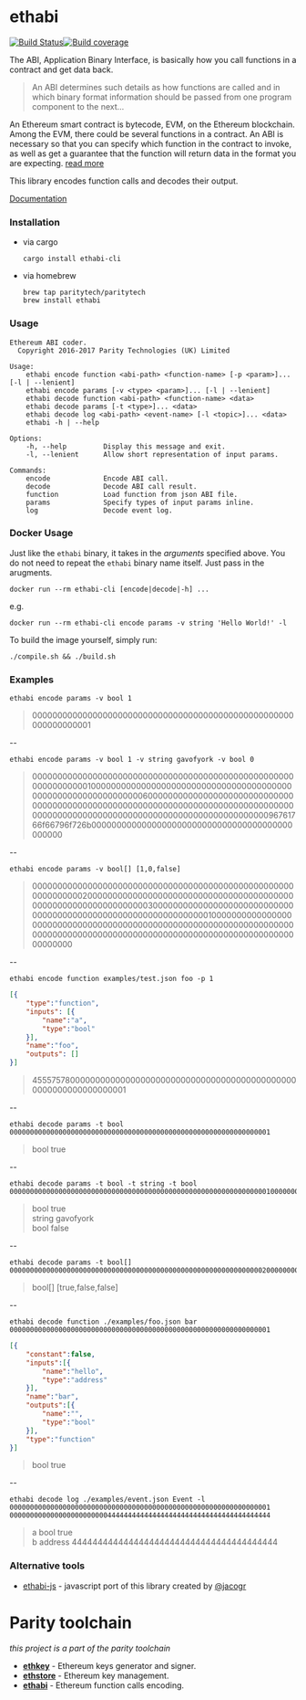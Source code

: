 # ethabi

[![Build Status][travis-image]][travis-url][![Build coverage][coveralls-image]][coveralls-url]

[travis-image]: https://travis-ci.org/paritytech/ethabi.svg?branch=master
[travis-url]: https://travis-ci.org/paritytech/ethabi
[coveralls-image]: https://coveralls.io/repos/github/paritytech/ethabi/badge.svg?branch=master
[coveralls-url]: http://coveralls.io/github/paritytech/ethabi?branch=master

The ABI, Application Binary Interface, is basically how you call functions in a contract and get data back.

> An ABI determines such details as how functions are called and in which binary format information should be passed from one program component to the next...

An Ethereum smart contract is bytecode, EVM, on the Ethereum blockchain. Among the EVM, there could be several functions in a contract. An ABI is necessary so that you can specify which function in the contract to invoke, as well as get a guarantee that the function will return data in the format you are expecting. [read more](http://ethereum.stackexchange.com/a/1171/394)

This library encodes function calls and decodes their output.

[Documentation](https://docs.rs/ethabi)

### Installation

- via cargo

  ```
  cargo install ethabi-cli
  ```

- via homebrew

  ```
  brew tap paritytech/paritytech
  brew install ethabi
  ```

### Usage

```
Ethereum ABI coder.
  Copyright 2016-2017 Parity Technologies (UK) Limited

Usage:
    ethabi encode function <abi-path> <function-name> [-p <param>]... [-l | --lenient]
    ethabi encode params [-v <type> <param>]... [-l | --lenient]
    ethabi decode function <abi-path> <function-name> <data>
    ethabi decode params [-t <type>]... <data>
    ethabi decode log <abi-path> <event-name> [-l <topic>]... <data>
    ethabi -h | --help

Options:
    -h, --help         Display this message and exit.
    -l, --lenient      Allow short representation of input params.

Commands:
    encode             Encode ABI call.
    decode             Decode ABI call result.
    function           Load function from json ABI file.
    params             Specify types of input params inline.
    log                Decode event log.
```

### Docker Usage

Just like the `ethabi` binary, it takes in the *arguments* specified above. You
do not need to repeat the `ethabi` binary name itself. Just pass in the arugments.
```
docker run --rm ethabi-cli [encode|decode|-h] ...
```

e.g.
```
docker run --rm ethabi-cli encode params -v string 'Hello World!' -l
```

To build the image yourself, simply run:
```
./compile.sh && ./build.sh
```

### Examples

```
ethabi encode params -v bool 1
```

> 0000000000000000000000000000000000000000000000000000000000000001

--

```
ethabi encode params -v bool 1 -v string gavofyork -v bool 0
```

> 00000000000000000000000000000000000000000000000000000000000000010000000000000000000000000000000000000000000000000000000000000060000000000000000000000000000000000000000000000000000000000000000000000000000000000000000000000000000000000000000000000000000000096761766f66796f726b0000000000000000000000000000000000000000000000

--

```
ethabi encode params -v bool[] [1,0,false]
```

> 00000000000000000000000000000000000000000000000000000000000000200000000000000000000000000000000000000000000000000000000000000003000000000000000000000000000000000000000000000000000000000000000100000000000000000000000000000000000000000000000000000000000000000000000000000000000000000000000000000000000000000000000000000000

--

```
ethabi encode function examples/test.json foo -p 1
```

```json
[{
	"type":"function",
	"inputs": [{
		"name":"a",
		"type":"bool"
	}],
	"name":"foo",
	"outputs": []
}]
```

> 455575780000000000000000000000000000000000000000000000000000000000000001

--

```
ethabi decode params -t bool 0000000000000000000000000000000000000000000000000000000000000001
```

> bool true

--

```
ethabi decode params -t bool -t string -t bool 00000000000000000000000000000000000000000000000000000000000000010000000000000000000000000000000000000000000000000000000000000060000000000000000000000000000000000000000000000000000000000000000000000000000000000000000000000000000000000000000000000000000000096761766f66796f726b0000000000000000000000000000000000000000000000
```

> bool true<br/>
> string gavofyork<br/>
> bool false

--

```
ethabi decode params -t bool[] 00000000000000000000000000000000000000000000000000000000000000200000000000000000000000000000000000000000000000000000000000000003000000000000000000000000000000000000000000000000000000000000000100000000000000000000000000000000000000000000000000000000000000000000000000000000000000000000000000000000000000000000000000000000
```

> bool[] [true,false,false]

--

```
ethabi decode function ./examples/foo.json bar 0000000000000000000000000000000000000000000000000000000000000001
```

```json
[{
	"constant":false,
	"inputs":[{
		"name":"hello",
		"type":"address"
	}],
	"name":"bar",
	"outputs":[{
		"name":"",
		"type":"bool"
	}],
	"type":"function"
}]
```

> bool true

--

```
ethabi decode log ./examples/event.json Event -l 0000000000000000000000000000000000000000000000000000000000000001 0000000000000000000000004444444444444444444444444444444444444444
```

> a bool true<br/>
> b address 4444444444444444444444444444444444444444

### Alternative tools

-  [ethabi-js](https://github.com/jacogr/ethabi-js) - javascript port of this library created by [@jacogr](https://github.com/jacogr)

# Parity toolchain
*this project is a part of the parity toolchain*

- [**ethkey**](https://github.com/paritytech/ethkey) - Ethereum keys generator and signer.
- [**ethstore**](https://github.com/paritytech/ethstore) - Ethereum key management.
- [**ethabi**](https://github.com/paritytech/ethabi) - Ethereum function calls encoding.
